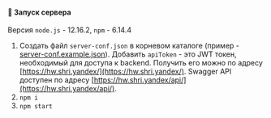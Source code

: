 #### 🚀 Запуск сервера

Версия `node.js` - 12.16.2, `npm` - 6.14.4

1) Cоздать файл `server-conf.json` в корневом каталоге (пример - [server-conf.example.json](server-conf.example.json)). Добавить `apiToken` - это JWT токен, необходимый для доступа к backend. Получить его можно по адресу [https://hw.shri.yandex/](https://hw.shri.yandex/). Swagger API доступен по адресу [https://hw.shri.yandex/api/](https://hw.shri.yandex/api/).
2) `npm i`
3) `npm start`
